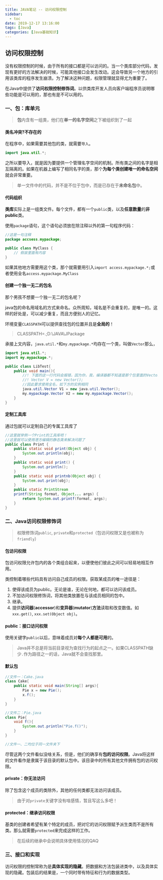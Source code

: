 ```yaml
---
title: JAVA笔记 -- 访问权限控制
sidebar:
  - toc
date: 2019-12-17 13:16:00
tags: [Java]
categories: [Java基础知识]
---
```


## 访问权限控制

没有权限控制的时候，由于所有的接口都是可以访问的。当一个类库部分代码，发现有更好的方法解决的时候，可能其他接口会发生改动。这会导致另一个地方的引用该类库的程序发生崩溃。为了解决这种问题，权限管理就显得尤为重要了。

在Java中提供了**访问权限控制修饰词**。以供类库开发人员向客户端程序员说明哪些功能是可以用的，那也有是不可以用的。

### **一、包：库单元**

> **包**内含有一组类，他们在**单一的名字空间**之下被组织到了一起

#### **类名冲突?不存在的**

在程序中，如果需要其他包的类，就需要`导入`。
```java
import java.util.*;
```

之所以要导入，就是因为要提供一个管理名字空间的机制。所有类之间的名字是相互隔离的。如果在机器上编写了相同名字的类，那个**为每个类创建唯一的命名空间**就会非常重要。

> 单一文件中的代码，并不是不位于包中，而是已存在于**未命名包**中。

#### **代码组织**

**类库**实际上是一组类文件。每个文件，都有一个`public`类，以及**任意数量**的**非public**类。

使用`package`语句，这个语句必须放在除注释以外的第一句程序代码：
```java
//这是一句注释
package accsess.mypackage;

public class MyClass {
    // 假装里面有内容
}
```

如果其他地方需要用这个类，那个就需要用引入`import access.mypackage.*;`或者使用全名`access.mypackage.MyClass`

#### **创建一个独一无二的包名**

那个男孩不想要一个独一无二的包名呢？

java包的命名用域名的方式来命名。众所周知，域名是不会重复的，是唯一的。这样的好处是，可以减少重复，而且方便别人的记忆。

环境变量`CLASSPATH`可以提供查找包的位置并且是**全局的**！
> CLASSPATH=.;D:\JAVA\JPackage

承接上文内容，`java.util.*`和`my.mypackage.*`均存在一个类，叫做`Vector`那么，
```java
import java.util.*;
import my.mypackage.*;

public class LibTest{
    public void main(){
        //! 下面的这一行代码会报错，因为你，我，编译器都不知道是那个包里面的Vector类
        //! Vector V = new Vector();
        //因此要求使用全名，如下方的实例相同
        java.util.Vector V1 = new java.util.Vector();
        my.mypackage.Vector V2 = new my.mypackage.Vector();
    }
}
```

#### **定制工具库**

通过包就可以定制自己的专属工具库了
```java
//这里就举例一个Print的工具库吧！
//这里就可以使用港方编辑的静态类来解决问题了
public class Print {  
    public static void print(Object obj) {
        System.out.println(obj);
    }
    public static void print() {
        System.out.println();
    }
    public static void printnb(Object obj) {
        System.out.print(obj);
    }
    public static PrintStream
    printf(String format, Object... args) {
        return System.out.printf(format, args);
    }
}
```
### **二、Java访问权限修饰词**

> 权限修饰词`public`, `private`和`protected`（包访问权限又是也被称为`friendly`）

#### **包访问权限**

包访问权限允许包内的各个类组合起来，以便使他们彼此之间可以轻易地相互作用。

类控制着哪些代码具有访问自己成员的权限。获取某成员的唯一途径是：

1. 使得该成员为public。无论是谁，无论在何地，都可以访问该成员。
2. 不加访问权限修饰词，将其他类放置在与该成员相同的包中。
3. 继承。
4. 提供**访问器**(**accessor**)和**变异器**(**mutator**)**方法**读取和改变数值。如`xxx.get()`, `xxx.set(Object obj)`。

#### **public：接口访问权限**

使用关键字`public`以后，意味着成员对**每个人都是可用**的。


> Java并不总是将当前目录视为查找行为的起点之一。如果CLASSPATH缺少`.`作为路径之一的话，Java就不会查找那里。

#### **默认包**

```java
//文件一：Cake.java
class Cake{
    public static void main(String[] args){
        Pie x = new Pie();
        x.f();
    }
}

//文件二：Pie.java
class Pie{
    void f(){
        System.out.println("Pie.f()");
    }
}

//文件一、二均位于同一文件夹下
```

尽管这两个文件看似没啥关系，但是，他们的确享有**包的访问权限**。Java将这样的文件看作是隶属于该目录的默认包中。该目录中的所有其他文件拥有包的访问权限。

#### **private：你无法访问**

除了包含这个成员的类除外，其他的任何类都无法访问该成员。

> 由于对`private`关键字没有啥感情，暂且写这么多吧！

#### **protected：继承访问权限**

基类的创建者希望有某个特定的成员，把对它的访问权限赋予派生类而不是所有类。那么就需要`protected`来完成这样的工作。

> 在后续的继承中会说明具体使用情况的QAQ

### **三、接口和实现**

访问权限的控制常称为是**具体实现的隐藏**。把数据和方法包装进类中，以及具体实现的隐藏。包装后的结果是，一个同时带有特征和行为的数据类型。
